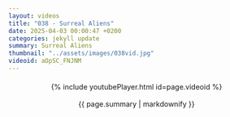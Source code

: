 ```yaml
---
layout: videos
title: "038 - Surreal Aliens"
date: 2025-04-03 00:00:47 +0200
categories: jekyll update
summary: Surreal Aliens
thumbnail: "../assets/images/038vid.jpg"
videoid: aOpSC_FNJNM
---
```


<div style="text-align: center; margin-top: 20px;">
  {% include youtubePlayer.html id=page.videoid %}
  <p style="margin-top: 15px; font-size: 1.2em; color: #333;">
    <p>{{ page.summary | markdownify }}</p>
  </p>
</div>
